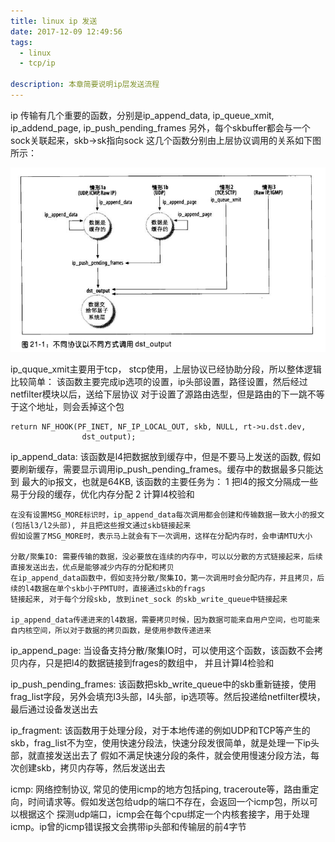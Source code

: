 ```yaml
---
title: linux ip 发送
date: 2017-12-09 12:49:56
tags:
  - linux
  - tcp/ip

description: 本章简要说明ip层发送流程
---
```

ip 传输有几个重要的函数，分别是ip_append_data, ip_queue_xmit, ip_addend_page, ip_push_pending_frames
另外，每个skbuffer都会与一个sock关联起来，skb->sk指向sock
这几个函数分别由上层协议调用的关系如下图所示：

  ![ip层函数调用关系](2017-12-09-ip-send/ip_send.png)

ip_quque_xmit主要用于tcp， stcp使用，上层协议已经协助分段，所以整体逻辑比较简单：
    该函数主要完成ip选项的设置，ip头部设置，路径设置，然后经过netfilter模块以后，送给下层协议
    对于设置了源路由选型，但是路由的下一跳不等于这个地址，则会丢掉这个包

    return NF_HOOK(PF_INET, NF_IP_LOCAL_OUT, skb, NULL, rt->u.dst.dev,
                    dst_output);

ip_append_data:
    该函数是l4把数据放到缓存中，但是不要马上发送的函数, 假如要刷新缓存，需要显示调用ip_push_pending_frames。缓存中的数据最多只能达到
    最大的ip报文，也就是64KB, 该函数的主要任务为：
        1 把l4的报文分隔成一些易于分段的缓存，优化内存分配
        2 计算l4校验和

    在没有设置MSG_MORE标识时，ip_append_data每次调用都会创建和传输数据一致大小的报文(包括l3/l2头部), 并且把这些报文通过skb链接起来
    假如设置了MSG_MORE时，表示马上就会有下一次调用，这样在分配内存时，会申请MTU大小

    分散/聚集IO: 需要传输的数据，没必要放在连续的内存中，可以以分散的方式链接起来，后续直接发送出去，优点是能够减少内存的分配和拷贝
    在ip_append_data函数中，假如支持分散/聚集IO，第一次调用时会分配内存，并且拷贝，后续的l4数据在单个skb小于PMTU时，直接通过skb的frags
    链接起来, 对于每个分段skb, 放到inet_sock 的skb_write_queue中链接起来

    ip_append_data传递进来的l4数据，需要拷贝时候，因为数据可能来自用户空间，也可能来自内核空间，所以对于数据的拷贝函数，是使用参数传递进来

ip_append_page:
    当设备支持分散/聚集IO时，可以使用这个函数，该函数不会拷贝内存，只是把l4的数据链接到frages的数组中， 并且计算l4检验和

ip_push_pending_frames:
    该函数把skb_write_queue中的skb重新链接，使用frag_list字段，另外会填充l3头部，l4头部，ip选项等。然后投递给netfilter模块，最后通过设备发送出去

ip_fragment:
    该函数用于处理分段，对于本地传递的例如UDP和TCP等产生的skb，frag_list不为空，使用快速分段法，快速分段发很简单，就是处理一下ip头部，就直接发送出去了
    假如不满足快速分段的条件，就会使用慢速分段方法，每次创建skb，拷贝内存等，然后发送出去


icmp:
    网络控制协议, 常见的使用icmp的地方包括ping, traceroute等，路由重定向，时间请求等。假如发送包给udp的端口不存在，会返回一个icmp包，所以可以根据这个
    探测udp端口，icmp会在每个cpu绑定一个内核套接字，用于处理icmp。ip曾的icmp错误报文会携带ip头部和传输层的前4字节
